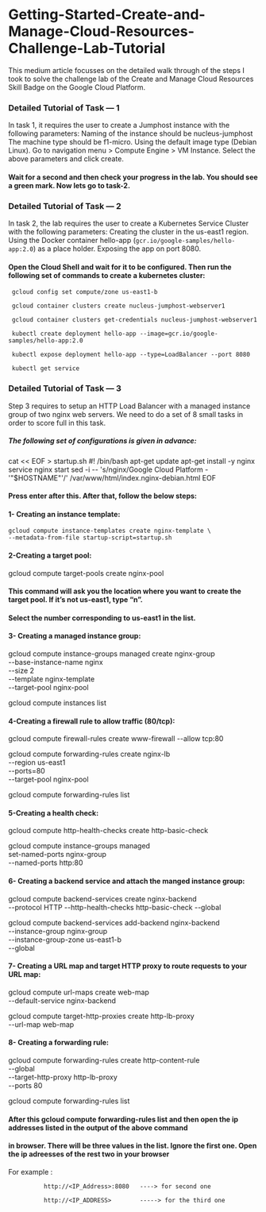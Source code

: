 # Getting-Started-Create-and-Manage-Cloud-Resources-Challenge-Lab-Tutorial
This medium article focusses on the detailed walk through of the steps I took to solve the challenge lab of the Create and Manage Cloud Resources Skill Badge on the Google Cloud Platform.


### Detailed Tutorial of Task — 1
In task 1, it requires the user to create a Jumphost instance with the following parameters:
Naming of the instance should be nucleus-jumphost
The machine type should be f1-micro.
Using the default image type (Debian Linux).
Go to navigation menu > Compute Engine > VM Instance.
Select the above parameters and click create.
#### Wait for a second and then check your progress in the lab. You should see a green mark. Now lets go to task-2.

### Detailed Tutorial of Task — 2
In task 2, the lab requires the user to create a Kubernetes Service Cluster with the following parameters:
Creating the cluster in the us-east1 region.
Using the Docker container hello-app (`gcr.io/google-samples/hello-app:2.0`) as a place holder.
Exposing the app on port 8080.

#### Open the Cloud Shell and wait for it to be configured. Then run the following set of commands to create a kubernetes cluster:


     gcloud config set compute/zone us-east1-b

     gcloud container clusters create nucleus-jumphost-webserver1

     gcloud container clusters get-credentials nucleus-jumphost-webserver1

     kubectl create deployment hello-app --image=gcr.io/google-samples/hello-app:2.0

     kubectl expose deployment hello-app --type=LoadBalancer --port 8080

     kubectl get service


### Detailed Tutorial of Task — 3
Step 3 requires to setup an HTTP Load Balancer with a managed instance group of two nginx web servers. We need to do a set of 8 small tasks in order to score full in this task. 
##### The following set of configurations is given in advance:

cat << EOF > startup.sh
#! /bin/bash
apt-get update
apt-get install -y nginx
service nginx start
sed -i -- 's/nginx/Google Cloud Platform - '"\$HOSTNAME"'/' /var/www/html/index.nginx-debian.html
EOF
#### Press enter after this. After that, follow the below steps:

#### 1- Creating an instance template:
    gcloud compute instance-templates create nginx-template \
    --metadata-from-file startup-script=startup.sh

#### 2-Creating a target pool:
gcloud compute target-pools create nginx-pool

#### This command will ask you the location where you want to create the target pool. If it’s not us-east1, type “n”.
#### Select the number corresponding to us-east1 in the list.

#### 3-  Creating a managed instance group:
gcloud compute instance-groups managed create nginx-group \
--base-instance-name nginx \
--size 2 \
--template nginx-template \
--target-pool nginx-pool

gcloud compute instances list

#### 4-Creating a firewall rule to allow traffic (80/tcp):

gcloud compute firewall-rules create www-firewall --allow tcp:80

gcloud compute forwarding-rules create nginx-lb \
--region us-east1 \
--ports=80 \
--target-pool nginx-pool

gcloud compute forwarding-rules list

#### 5-Creating a health check:
gcloud compute http-health-checks create http-basic-check

gcloud compute instance-groups managed \
set-named-ports nginx-group \
--named-ports http:80

#### 6- Creating a backend service and attach the manged instance group:

gcloud compute backend-services create nginx-backend \
--protocol HTTP --http-health-checks http-basic-check --global

gcloud compute backend-services add-backend nginx-backend \
--instance-group nginx-group \
--instance-group-zone us-east1-b \
--global

#### 7- Creating a URL map and target HTTP proxy to route requests to your URL map:

gcloud compute url-maps create web-map \
--default-service nginx-backend

gcloud compute target-http-proxies create http-lb-proxy \
--url-map web-map

#### 8- Creating a forwarding rule:

gcloud compute forwarding-rules create http-content-rule \
--global \
--target-http-proxy http-lb-proxy \
--ports 80

gcloud compute forwarding-rules list


#### After this gcloud compute forwarding-rules list and then open the ip addresses listed in the output of the above command 
#### in browser. There will be three values in the list. Ignore the first one. Open the ip adreesses of the rest two in your browser 
For example : 

              http://<IP_Address>:8080   ----> for second one

              http://<IP_ADDRESS>        -----> for the third one



